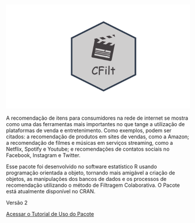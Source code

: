 
![Pacote CFilt](simbolo.png) 




 A recomendação de itens para consumidores na rede de internet se mostra como uma das ferramentas mais importantes no que tange a utilização de plataformas de venda e entretenimento. Como exemplos, podem ser citados: a recomendação de produtos em sites de vendas, como a Amazon; a recomendação de filmes e músicas em serviços streaming, como a Netflix, Spotify e Youtube; e recomendações de contatos sociais no Facebook, Instagram e Twitter.

  Esse pacote foi desenvolvido no software estatístico R usando programação orientada a objeto, tornando mais amigável a criação de objetos, as manipulações dos bancos de dados e os processos de recomendação utilizando o método de Filtragem Colaborativa. O Pacote está atualmente disponível no CRAN.

Versão 2

[Acessar o Tutorial de Uso do Pacote](https://thiagoslima21.github.io/CFilt/Tutorial-Pacote-CFILT.html)

